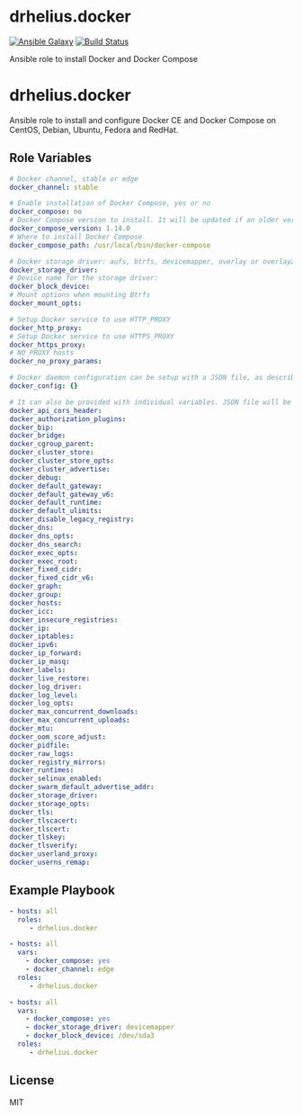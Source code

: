 # drhelius.docker

[![Ansible Galaxy](https://img.shields.io/badge/galaxy-drhelius.docker-blue.svg)](https://galaxy.ansible.com/drhelius/docker/) [![Build Status](https://travis-ci.org/drhelius/docker-ansible-role.svg?branch=master)](https://travis-ci.org/drhelius/docker-ansible-role)

Ansible role to install Docker and Docker Compose


drhelius.docker
=========

Ansible role to install and configure Docker CE and Docker Compose on CentOS, Debian, Ubuntu, Fedora and RedHat.

Role Variables
--------------

```yaml
# Docker channel, stable or edge
docker_channel: stable

# Enable installation of Docker Compose, yes or no
docker_compose: no
# Docker Compose version to install. It will be updated if an older version is found.
docker_compose_version: 1.14.0
# Where to install Docker Compose
docker_compose_path: /usr/local/bin/docker-compose

# Docker storage driver: aufs, btrfs, devicemapper, overlay or overlay2
docker_storage_driver:
# Device name for the storage driver:
docker_block_device:
# Mount options when mounting Btrfs
docker_mount_opts:

# Setup Docker service to use HTTP_PROXY
docker_http_proxy:
# Setup Docker service to use HTTPS_PROXY
docker_https_proxy:
# NO_PROXY hosts
docker_no_proxy_params:

# Docker daemon configuration can be setup with a JSON file, as described here: https://docs.docker.com/engine/reference/commandline/dockerd/#linux-configuration-file
docker_config: {}

# It can also be provided with individual variables. JSON file will be automatically populated with set variables:
docker_api_cors_header:
docker_authorization_plugins:
docker_bip:
docker_bridge:
docker_cgroup_parent:
docker_cluster_store:
docker_cluster_store_opts:
docker_cluster_advertise:
docker_debug:
docker_default_gateway:
docker_default_gateway_v6:
docker_default_runtime:
docker_default_ulimits:
docker_disable_legacy_registry:
docker_dns:
docker_dns_opts:
docker_dns_search:
docker_exec_opts:
docker_exec_root:
docker_fixed_cidr:
docker_fixed_cidr_v6:
docker_graph:
docker_group:
docker_hosts:
docker_icc:
docker_insecure_registries:
docker_ip:
docker_iptables:
docker_ipv6:
docker_ip_forward:
docker_ip_masq:
docker_labels:
docker_live_restore:
docker_log_driver:
docker_log_level:
docker_log_opts:
docker_max_concurrent_downloads:
docker_max_concurrent_uploads:
docker_mtu:
docker_oom_score_adjust:
docker_pidfile:
docker_raw_logs:
docker_registry_mirrors:
docker_runtimes:
docker_selinux_enabled:
docker_swarm_default_advertise_addr:
docker_storage_driver:
docker_storage_opts:
docker_tls:
docker_tlscacert:
docker_tlscert:
docker_tlskey:
docker_tlsverify:
docker_userland_proxy:
docker_userns_remap:
```


Example Playbook
----------------

```yaml
- hosts: all
  roles:
     - drhelius.docker
```
```yaml
- hosts: all
  vars:
    - docker_compose: yes
    - docker_channel: edge
  roles:
     - drhelius.docker
```
```yaml
- hosts: all
  vars:
    - docker_compose: yes
    - docker_storage_driver: devicemapper
    - docker_block_device: /dev/sda3
  roles:
     - drhelius.docker
```
License
-------

MIT
